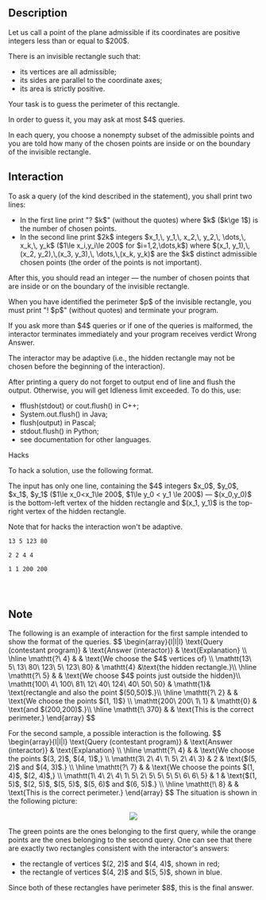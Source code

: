## Description

<div><p>Let us call a point of the plane <span class="tex-font-style-it">admissible</span> if its coordinates are positive integers less than or equal to $200$.</p><p>There is an invisible rectangle such that: </p><ul> <li> its vertices are all admissible; </li><li> its sides are parallel to the coordinate axes; </li><li> its area is strictly positive. </li></ul> Your task is to guess the perimeter of this rectangle.<p>In order to guess it, you may ask at most $4$ queries. </p><p>In each query, you choose a nonempty subset of the admissible points and you are told how many of the chosen points are inside or on the boundary of the invisible rectangle.</p></div><div><h2>Interaction</h2><p>To ask a query (of the kind described in the statement), you shall print two lines:</p><ul> <li> In the first line print "<span class="tex-font-style-tt">? $k$</span>" (without the quotes) where $k$ ($k\ge 1$) is the number of chosen points. </li><li> In the second line print $2k$ integers $x_1,\, y_1,\, x_2,\, y_2,\, \dots,\, x_k,\, y_k$ ($1\le x_i,y_i\le 200$ for $i=1,2,\dots,k$) where $(x_1, y_1),\,(x_2, y_2),\,(x_3, y_3),\, \dots,\,(x_k, y_k)$ are the $k$ distinct admissible chosen points (the order of the points is not important). </li></ul> After this, you should read an integer — the number of chosen points that are inside or on the boundary of the invisible rectangle.<p>When you have identified the perimeter $p$ of the invisible rectangle, you must print "<span class="tex-font-style-tt">! $p$</span>" (without quotes) and terminate your program.</p><p>If you ask more than $4$ queries or if one of the queries is malformed, the interactor terminates immediately and your program receives verdict <span class="tex-font-style-tt">Wrong Answer</span>.</p><p><span class="tex-font-style-bf">The interactor may be adaptive</span> (i.e., the hidden rectangle may not be chosen before the beginning of the interaction).</p><p>After printing a query do not forget to output end of line and flush the output. Otherwise, you will get <span class="tex-font-style-tt">Idleness limit exceeded</span>. To do this, use: </p><ul> <li> <span class="tex-font-style-tt">fflush(stdout)</span> or <span class="tex-font-style-tt">cout.flush()</span> in C++; </li><li> <span class="tex-font-style-tt">System.out.flush()</span> in Java; </li><li> <span class="tex-font-style-tt">flush(output)</span> in Pascal; </li><li> <span class="tex-font-style-tt">stdout.flush()</span> in Python; </li><li> see documentation for other languages. </li></ul><p><span class="tex-font-style-bf">Hacks</span></p><p>To hack a solution, use the following format.</p><p>The input has only one line, containing the $4$ integers $x_0$, $y_0$, $x_1$, $y_1$ ($1\le x_0&lt;x_1\le 200$, $1\le y_0 &lt; y_1 \le 200$) — $(x_0,y_0)$ is the bottom-left vertex of the hidden rectangle and $(x_1, y_1)$ is the top-right vertex of the hidden rectangle.</p><p><span class="tex-font-style-bf">Note that for hacks the interaction won't be adaptive</span>.</p></div>





```input1
13 5 123 80
```




```input2
2 2 4 4
```




```input3
1 1 200 200
```




```output1

```




```output2

```




```output3

```



## Note

<p>The following is an example of interaction for the <span class="tex-font-style-bf">first sample</span> intended to show the format of the queries. $$ \begin{array}{l|l|l} \text{Query (contestant program)} &amp; \text{Answer (interactor)} &amp; \text{Explanation} \\ \hline \mathtt{?\ 4} &amp; &amp; \text{We choose the $4$ vertices of} \\ \mathtt{13\ 5\ 13\ 80\ 123\ 5\ 123\ 80} &amp; \mathtt{4} &amp;\text{the hidden rectangle.}\\ \hline \mathtt{?\ 5} &amp; &amp; \text{We choose $4$ points just outside the hidden}\\ \mathtt{100\ 4\ 100\ 81\ 12\ 40\ 124\ 40\ 50\ 50} &amp; \mathtt{1}&amp; \text{rectangle and also the point $(50,50)$.}\\ \hline \mathtt{?\ 2} &amp; &amp; \text{We choose the points $(1, 1)$} \\ \mathtt{200\ 200\ 1\ 1} &amp; \mathtt{0} &amp; \text{and $(200,200)$.}\\ \hline \mathtt{!\ 370} &amp; &amp; \text{This is the correct perimeter.} \end{array} $$</p><p>For the <span class="tex-font-style-bf">second sample</span>, a possible interaction is the following. $$ \begin{array}{l|l|l} \text{Query (contestant program)} &amp; \text{Answer (interactor)} &amp; \text{Explanation} \\ \hline \mathtt{?\ 4} &amp; &amp; \text{We choose the points $(3, 2)$, $(4, 1)$,} \\ \mathtt{3\ 2\ 4\ 1\ 5\ 2\ 4\ 3} &amp; 2 &amp; \text{$(5, 2)$ and $(4, 3)$.} \\ \hline \mathtt{?\ 7} &amp; &amp; \text{We choose the points $(1, 4)$, $(2, 4)$,} \\ \mathtt{1\ 4\ 2\ 4\ 1\ 5\ 2\ 5\ 5\ 5\ 5\ 6\ 6\ 5} &amp; 1 &amp; \text{$(1, 5)$, $(2, 5)$, $(5, 5)$, $(5, 6)$ and $(6, 5)$.} \\ \hline \mathtt{!\ 8} &amp; &amp; \text{This is the correct perimeter.} \end{array} $$ The situation is shown in the following picture:</p><center> <img class="tex-graphics" src="file://x6CrKZN5.png" style="max-width: 100.0%;max-height: 100.0%;"> </center><p>The green points are the ones belonging to the first query, while the orange points are the ones belonging to the second query. One can see that there are exactly two rectangles consistent with the interactor's answers: </p><ul> <li> the rectangle of vertices $(2, 2)$ and $(4, 4)$, shown in red; </li><li> the rectangle of vertices $(4, 2)$ and $(5, 5)$, shown in blue. </li></ul> Since both of these rectangles have perimeter $8$, this is the final answer.
